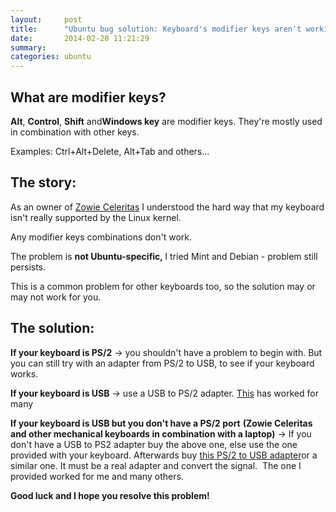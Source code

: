 ```yaml
---
layout:     post
title:      "Ubuntu bug solution: Keyboard's modifier keys aren't working"
date:       2014-02-20 11:21:29
summary:
categories: ubuntu
---
```


<h2>What are modifier keys?</h2>
<p><strong>Alt</strong>, <strong>Control</strong>, <strong>Shift</strong> and<strong>Windows key</strong> are modifier keys.
They're mostly used in combination with other keys.</p>
<p>Examples: Ctrl+Alt+Delete, Alt+Tab and others...</p>
<h2>The story:</h2>
<p>As an owner of <a href="https://www.google.bg/search?q=zowie+celeritas&amp;oq=zowie+celeritas&amp;aqs=chrome.0.69i59.1229j0j4&amp;sourceid=chrome&amp;ie=UTF-8">Zowie
Celeritas</a> I
understood the hard way that my keyboard isn't really supported by the
Linux kernel.</p>
<p>Any modifier keys combinations don't work.</p>
<p>The problem is <strong>not Ubuntu-specific, </strong>I tried Mint and Debian -
problem still persists.</p>
<p>This is a common problem for other keyboards too, so the solution may or
may not work for you.</p>
<h2>The solution:</h2>
<p><strong>If your keyboard is PS/2</strong> -> you shouldn't have a problem to begin
with. But you can still try with an adapter from PS/2 to USB, to see if
your keyboard works.</p>
<p><strong>If your keyboard is USB</strong> -> use a USB to PS/2 adapter.
<a href="http://www.mzoori.com/images/product/verybigs/ce91fffc544bdce5c10ba61e1565f0a9.jpg">This</a>
has worked for many</p>
<p><strong>If your keyboard is USB but you don't have a PS/2 port</strong> <strong>(Zowie
Celeritas and other mechanical keyboards in combination with a
laptop)</strong> -> If you don't have a USB to PS2 adapter buy the above one,
else use the one provided with your keyboard. Afterwards buy <a href="http://www.usbwholesale.com/images/ps2%20usb%20c.jpg">this PS/2
to USB adapter</a>or
a similar one. It must be a real adapter and convert the signal.  The
one I provided worked for me and many others.</p>
<p><strong>Good luck and I hope you resolve this problem!</strong></p>
